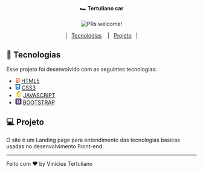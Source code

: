 <h4 align="center"> 🏎️  Tertuliano car
</h4>
<p align="center">
<img src="https://img.shields.io/static/v1?label=PRs&message=welcome&color=7159c1&labelColor=000000" alt="PRs welcome!" />
</p>

<p align="center">
|&nbsp;&nbsp;
<a href="#car-tecnologias">Tecnologias</a>
&nbsp;&nbsp;
|&nbsp;&nbsp;
<a href="#-projeto">Projeto</a>
&nbsp;&nbsp;|
</p>


## :car: Tecnologias

Esse projeto foi desenvolvido com as seguintes tecnologias:

- <img alt="HTML" title="#html" src=".github/html.png" width="12px"/> [HTML5](https://www.w3schools.com/TAGS/default.ASP)
- <img alt="css" title="#css" src=".github/css.png" width="13px"/> [CSS3](https://www.w3schools.com/cssref/)
- <img alt="js" title="#js" src=".github/js.png" width="17px"/> [JAVASCRIPT](https://www.w3schools.com/JSREF/DEFAULT.ASP)
- <img alt="boots" title="#boots" src=".github/boots.png" width="16px"/> [BOOTSTRAP](https://getbootstrap.com/docs/4.1/getting-started/introduction/)

## 💻 Projeto

O site é um Landing page para entendimento das tecnologias basicas usadas no desenvolvimento Front-end.

---

Feito com ♥ by Vinicius Tertuliano